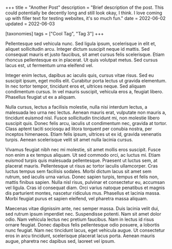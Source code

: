 +++
title = "Another Post"
description = "Brief description of the post. This could potentially be decently long and still look okay, I think. I love coming up with filler text for testing websites, it's so much fun."
date = 2022-06-02
updated = 2022-06-03


[taxonomies]
tags = ["Cool Tag", "Tag 3"]
+++



Pellentesque sed vehicula nunc. Sed ligula ipsum, scelerisque in elit et, aliquet sollicitudin arcu. Integer dictum suscipit neque id mattis. Sed consequat mauris et justo faucibus, sit amet cursus felis scelerisque. Etiam rhoncus pellentesque ex in placerat. Ut quis volutpat metus. Sed cursus lacus est, ut fermentum urna eleifend vel.

<!-- more -->

Integer enim lectus, dapibus ac iaculis quis, cursus vitae risus. Sed eu suscipit ipsum, eget mollis elit. Curabitur porta lectus ut gravida elementum. In nec tortor tempor, tincidunt eros et, ultrices neque. Sed aliquam condimentum cursus. In vel mauris suscipit, vehicula eros a, feugiat libero. Phasellus feugiat ut ex a aliquam.

Nulla cursus, lectus a facilisis molestie, nulla nisi interdum lectus, a malesuada leo urna nec lectus. Aenean mauris erat, vulputate non mauris a, tincidunt euismod nisl. Fusce sollicitudin tincidunt mi, non molestie libero suscipit quis. Donec felis arcu, iaculis ut condimentum nec, gravida at tortor. Class aptent taciti sociosqu ad litora torquent per conubia nostra, per inceptos himenaeos. Etiam felis ipsum, ultrices ut ex id, gravida venenatis turpis. Aenean scelerisque velit sit amet nulla lacinia cursus.

Vivamus feugiat nibh nec mi molestie, sit amet mollis eros suscipit. Fusce non enim a ex tempus aliquam. Ut sed commodo orci, ac luctus mi. Etiam euismod turpis quis malesuada pellentesque. Praesent ut luctus sem, at placerat mauris. Pellentesque ut risus ac tortor iaculis ullamcorper. Cras luctus tempus sem facilisis sodales. Morbi dictum lacus sit amet sem rutrum, sed iaculis urna varius. Donec sapien turpis, tempus et felis non, mattis finibus sapien. Nulla nisl risus, pulvinar et consectetur eu, accumsan vel ligula. Cras id consequat diam. Orci varius natoque penatibus et magnis dis parturient montes, nascetur ridiculus mus. Phasellus et lacinia massa. Morbi feugiat purus et sapien eleifend, vel pharetra massa aliquam.

Maecenas vitae dignissim ante, nec semper massa. Duis lacinia velit dui, sed rutrum ipsum imperdiet nec. Suspendisse potenti. Nam sit amet dolor odio. Nam vehicula lectus nec pretium faucibus. Nam in lectus id risus ornare feugiat. Donec dapibus felis pellentesque odio posuere, a lobortis nunc feugiat. Nam nec tincidunt lacus, eget vehicula augue. Ut consectetur eros in arcu tincidunt, scelerisque placerat lacus porta. Aenean mauris augue, pharetra nec dapibus sed, laoreet vel ipsum. 